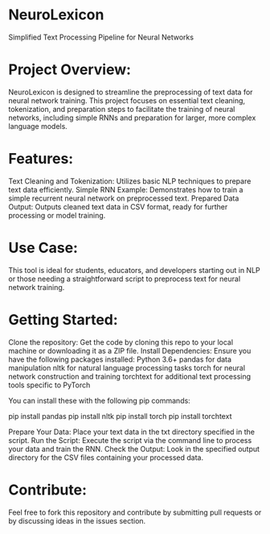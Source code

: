 # NeuroLexicon 
Simplified Text Processing Pipeline for Neural Networks

# Project Overview:
NeuroLexicon is designed to streamline the preprocessing of text data for neural network training. This project focuses on essential text cleaning, tokenization, and preparation steps to facilitate the training of neural networks, including simple RNNs and preparation for larger, more complex language models.

# Features:
Text Cleaning and Tokenization: Utilizes basic NLP techniques to prepare text data efficiently.
Simple RNN Example: Demonstrates how to train a simple recurrent neural network on preprocessed text.
Prepared Data Output: Outputs cleaned text data in CSV format, ready for further processing or model training.

# Use Case:
This tool is ideal for students, educators, and developers starting out in NLP or those needing a straightforward script to preprocess text for neural network training.

# Getting Started:
Clone the repository: Get the code by cloning this repo to your local machine or downloading it as a ZIP file.
Install Dependencies: Ensure you have the following packages installed:
Python 3.6+
pandas for data manipulation
nltk for natural language processing tasks
torch for neural network construction and training
torchtext for additional text processing tools specific to PyTorch

You can install these with the following pip commands:

pip install pandas
pip install nltk
pip install torch
pip install torchtext

Prepare Your Data: Place your text data in the txt directory specified in the script.
Run the Script: Execute the script via the command line to process your data and train the RNN.
Check the Output: Look in the specified output directory for the CSV files containing your processed data.

# Contribute:
Feel free to fork this repository and contribute by submitting pull requests or by discussing ideas in the issues section.
